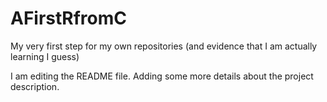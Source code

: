 # AFirstRfromC
My very first step for my own repositories (and evidence that I am actually learning I guess)

I am editing the README file. Adding some more details about the project description.
